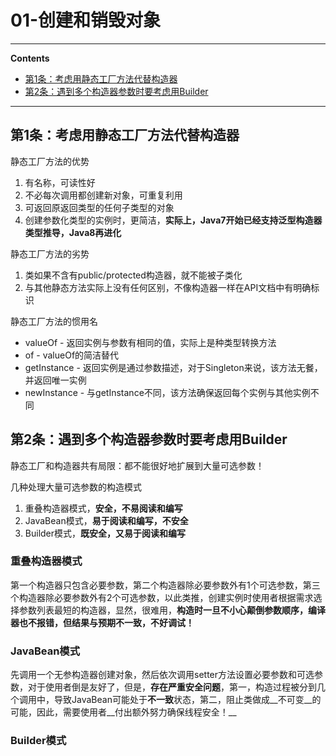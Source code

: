 # 01-创建和销毁对象

---

**Contents**

  - [第1条：考虑用静态工厂方法代替构造器](#第1条：考虑用静态工厂方法代替构造器)
  - [第2条：遇到多个构造器参数时要考虑用Builder](#第2条：遇到多个构造器参数时要考虑用Builder)

---

## 第1条：考虑用静态工厂方法代替构造器

静态工厂方法的优势
1. 有名称，可读性好
2. 不必每次调用都创建新对象，可重复利用
3. 可返回原返回类型的任何子类型的对象
4. 创建参数化类型的实例时，更简洁，__实际上，Java7开始已经支持泛型构造器类型推导，Java8再进化__

静态工厂方法的劣势
1. 类如果不含有public/protected构造器，就不能被子类化
2. 与其他静态方法实际上没有任何区别，不像构造器一样在API文档中有明确标识

静态工厂方法的惯用名
* valueOf - 返回实例与参数有相同的值，实际上是种类型转换方法
* of - valueOf的简洁替代
* getInstance - 返回实例是通过参数描述，对于Singleton来说，该方法无餐，并返回唯一实例
* newInstance - 与getInstance不同，该方法确保返回每个实例与其他实例不同

## 第2条：遇到多个构造器参数时要考虑用Builder

静态工厂和构造器共有局限：都不能很好地扩展到大量可选参数！

几种处理大量可选参数的构造模式
1. 重叠构造器模式，__安全，不易阅读和编写__
2. JavaBean模式，__易于阅读和编写，不安全__
3. Builder模式，__既安全，又易于阅读和编写__

### 重叠构造器模式

第一个构造器只包含必要参数，第二个构造器除必要参数外有1个可选参数，第三个构造器除必要参数外有2个可选参数，以此类推，创建实例时使用者根据需求选择参数列表最短的构造器，显然，很难用，__构造时一旦不小心颠倒参数顺序，编译器也不报错，但结果与预期不一致，不好调试！__

### JavaBean模式

先调用一个无参构造器创建对象，然后依次调用setter方法设置必要参数和可选参数，对于使用者倒是友好了，但是，__存在严重安全问题__，第一，构造过程被分到几个调用中，导致JavaBean可能处于**不一致**状态，第二，阻止类做成__不可变__的可能，因此，需要使用者__付出额外努力确保线程安全！__

### Builder模式